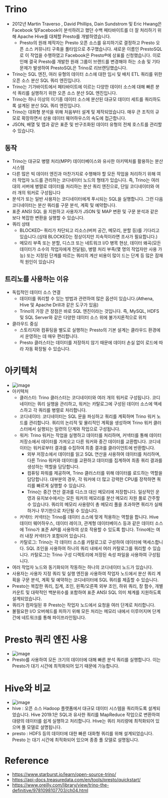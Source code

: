 # Trino
- 2012년 Martin Traverso , David Phillips, Dain Sundstrom 및 Eric Hwang은 Facebook 및Facebook이 분석하려고 했던 수백 페타바이트를 더 잘 처리하기 위해 Apache Hive를 대체할 Presto를 개발하였습니다.
  - Presto의 원래 제작자는 Presto 오픈 소스를 유지하기로 결정하고 Presto 오픈 소스 커뮤니티 구축을 풀타임으로 추구했습니다. 새로운 이름인 PrestoSQL로 이 작업을 수행하였고 Facebook은 Presto®에 상표를 신청했습니다. 이로 인해 결국 Presto를 개발한 원래 그룹이 브랜드를 변경해야 하는 소송 및 기타 문제가 발생하여 PrestoSQL은 Trino로 리브랜딩했습니다. 
- Trino는 SQL 엔진, 여러 유형의 데이터 소스에 대한 임시 및 배치 ETL 쿼리를 위한 오픈 소스 분산 SQL 쿼리 엔진입니다.
- Trino는 기가바이트에서 페타바이트에 이르는 다양한 데이터 소스에 대해 빠른 분석 쿼리를 실행하기 위한 오픈 소스 분산 SQL 엔진입니다.
- Trino는 하나 이상의 이기종 데이터 소스에 분산된 대규모 데이터 세트를 쿼리하도록 설계된 분산 SQL 쿼리 엔진입니다. 
- Trino는 대화형 분석을 위해 처음부터 설계 및 제작되었습니다. 매우 큰 조직의 규모로 확장하면서 상용 데이터 웨어하우스의 속도에 접근합니다.
- JSON, 배열 및 맵과 같은 표준 및 반구조화된 데이터 유형의 전체 호스트를 관리할 수 있습니다.

## 동작
- Trino는 대규모 병렬 처리(MPP) 데이터베이스와 유사한 아키텍처를 활용하는 분산 시스템
- 다른 많은 빅 데이터 엔진과 마찬가지로 수행해야 할 모든 작업을 처리하기 위해 여러 작업자 노드를 관리하는 코디네이터 노드의 형태가 있습니다. 즉, Trino는 여러 대의 서버에 병렬로 데이터를 처리하는 분산 쿼리 엔진으로, 단일 코디네이터와 여러 개의 워커로 구성됩니다
- 분석가 또는 일반 사용자는 코디네이터에게 푸시되는 SQL을 실행합니다. 그런 다음 코디네이터는 분산 쿼리를 구문 분석, 계획 및 예약합니다.
- 표준 ANSI SQL 을 지원하고 사용자가 JSON 및 MAP 변환 및 구문 분석과 같은 보다 복잡한 변환을 실행할 수 있습니다.
- 쿼리 상태
  - BLOCKED– 쿼리가 차단되고 리소스(버퍼 공간, 메모리, 분할 등)를 기다리고 있습니다.(상태 BLOCKED는 정상이지만 지속적이라면 조사가 필요합니다.)
  - 메모리 부족 또는 분할, 디스크 또는 네트워크 I/O 병목 현상, 데이터 왜곡(모든 데이터가 소수의 작업자에게 전달됨), 병렬 처리 부족(몇 명의 작업자만 사용 가능) 또는 지정된 단계를 따르는 쿼리의 계산 비용이 많이 드는 단계 등 많은 잠재적 원인이 있습니다

## 트리노를 사용하는 이유
- 독립적인 데이터 소스 연결
  - 데이터를 쿼리할 수 있는 방법과 관련하여 많은 옵션이 있습니다.(Athena, Hive 및 Apache Drill과 같은 도구가 있음)
  - Trino의 가장 큰 장점은 바로 SQL 엔진이라는 것입니다. 즉, MySQL, HDFS 및 SQL Server와 같은 다양한 데이터 소스 위에 불가지론적으로 위치
- 클라우드 중심
  - 스토리지와 컴퓨팅을 별도로 실행하는 Presto의 기본 설계는 클라우드 환경에서 운영하는 데 매우 편리합니다.
  - Presto 클러스터는 데이터를 저장하지 않기 때문에 데이터 손실 없이 로드에 따라 자동 확장될 수 있습니다.

# 아키텍처
- ![image](https://user-images.githubusercontent.com/47103479/214316490-d29c0921-0931-4a71-bf4c-525453b96056.png)
- 아키텍처
  - 클러스터: Trino 클러스터는 코디네이터와 여러 개의 워커로 구성됩니다. 코디네이터는 쿼리 실행을 관리하고, 워커는 카탈로그에 구성된 데이터 소스에 액세스하고 각 쿼리를 병렬로 처리합니다.
  - 코디네이터: 코디네이터는 SQL 문을 파싱하고 쿼리를 계획하며 Trino 워커 노드를 관리합니다. 쿼리의 논리적 및 물리적인 계획을 생성하며 Trino 워커 클러스터에서 실행되는 일련의 단계와 작업으로 구성됩니다.
  - 워커: Trino 워커는 작업을 실행하고 데이터를 처리하며, 커넥터를 통해 데이터 저장소에서 데이터를 가져오고 다른 워커와 중간 데이터를 교환합니다. 코디네이터는 워커로부터 결과를 수집하여 최종 결과를 클라이언트에 반환합니다.
    - 외부 저장소에서 데이터를 읽고 SQL 연산을 사용하여 데이터를 처리하며, 다른 Trino 워커와 데이터를 교환하고 데이터를 집계하여 최종 쿼리 결과를 생성하는 역할을 담당합니다.
    - 컴퓨팅 파워를 제공하며, Trino 클러스터를 위해 데이터를 로드하는 역할을 담당합니다. 대부분의 경우, 각 워커에 더 많고 강력한 CPU를 장착하면 쿼리를 빠르게 실행할 수 있습니다.
    - Trino는 중간 연산 결과를 디스크 대신 메모리에 저장합니다. 일상적인 운영과 유지보수에서는 모든 워커의 메모리를 분산 메모리 자원 풀로 간주할 수 있습니다. 쿼리의 메모리 사용량이 총 메모리 풀을 초과하면 쿼리가 실패하거나 무기한으로 차단될 수 있습니다.
  - 커넥터: 커넥터는 Trino를 데이터 소스에 맞게 적용하는 역할을 합니다. Hive 데이터 웨어하우스, 데이터 레이크, 관계형 데이터베이스 등과 같은 데이터 소스에 Trino가 표준 API를 사용하여 상호 작용할 수 있도록 합니다. Trino에는 여러 내장 커넥터가 포함되어 있습니다.
  - 카탈로그: Trino는 각 데이터 소스를 카탈로그로 구성하여 데이터에 액세스합니다. SQL 조인을 사용하여 하나의 쿼리 내에서 여러 카탈로그를 쿼리할 수 있습니다. 카탈로그는 Trino 구성 디렉토리에 저장된 속성 파일을 사용하여 구성됩니다.
- 여러 작업자 노드와 동기화되어 작동하는 하나의 코디네이터 노드가 있습니다.
- 사용자는 사용자 지정 쿼리 및 실행 엔진을 사용하여 작업자 노드에서 분산 쿼리 계획을 구문 분석, 계획 및 예약하는 코디네이터에 SQL 쿼리를 제출할 수 있습니다.
- Presto는 복잡한 쿼리, 집계, 조인, 왼쪽/오른쪽 외부 조인, 하위 쿼리, 창 함수, 개별 카운트 및 대략적인 백분위수를 포함하여 표준 ANSI SQL 의미 체계를 지원하도록 설계되었습니다.
- 쿼리가 컴파일된 후 Presto는 작업자 노드에서 요청을 여러 단계로 처리합니다.
- 불필요한 I/O 오버헤드를 피하기 위해 모든 처리는 메모리 내에서 이루어지며 단계 간에 네트워크를 통해 파이프라인됩니다.

# Presto 쿼리 엔진 사용
- ![image](https://user-images.githubusercontent.com/47103479/214317418-e8faa13d-437a-477e-b2e1-c7f675415dfb.png)
- Presto를 사용하여 모든 크기의 데이터에 대해 빠른 분석 쿼리를 실행합니다. 이는 Presto가 대기 시간에 최적화되어 있기 때문에 가능합니다.

# Hive와 비교 
- ![image](https://user-images.githubusercontent.com/47103479/214318144-b2a60a67-6f08-493e-b8bb-8b18be1a7d28.png)
- hive : 오픈 소스 Hadoop 플랫폼에서 대규모 데이터 시스템을 쿼리하도록 설계되었습니다. Hive 2019.1은 SQL과 유사한 쿼리를 MapReduce 작업으로 변환하여 대량의 데이터를 쉽게 실행하고 처리합니다. Hive는 쿼리 처리량에 최적화되어 있으며 풀 모델로 설명됩니다.
- presto : HDFS 등의 데이터에 대한 빠른 대화형 쿼리를 위해 설계되었습니다. Presto 는 대기 시간에 최적화되어 있으며 종종 풀 모델로 설명됩니다.

# Reference
- https://www.starburst.io/learn/open-source-trino/
- https://api-docs.treasuredata.com/en/tools/presto/quickstart/
- https://www.oreilly.com/library/view/trino-the-definitive/9781098107703/ch04.html
